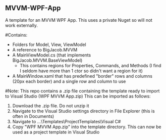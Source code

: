 ## MVVM-WPF-App
A template for an MVVM WPF App. This uses a private Nuget so will not work externally.

#Contains:
- Folders for Model, View, ViewModel
- A reference to BigJacob.MVVM
- A MainViewModel.cs (that implements BigJacob.MVVM.BaseViewModel)
  - This contains regions for Properties, Commands, and Methods (I find I seldom have more than 1 ctor so didn't want a region for it)
- A MainWindow.xaml that has predefined "border" rows and columns (20px each border) and a single row and column to use

#Note:
This repo contains a .zip file containing the template ready to import to Visual Studio (WPF MVVM App.zip)
This can be imported as follows:
1. Download the .zip file. Do not unzip it
2. Navigate to the Visual Studio settings directory in File Explorer (this is often in Documents)
3. Navigate to ...\Templates\ProjectTemplates\Visual C#
4. Copy "WPF MVVM App.zip" into the template directory. This can now be used as a project template in Visual Studio
